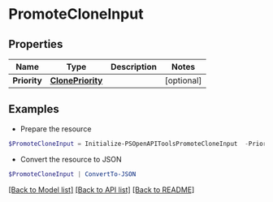 # PromoteCloneInput
## Properties

Name | Type | Description | Notes
------------ | ------------- | ------------- | -------------
**Priority** | [**ClonePriority**](ClonePriority.md) |  | [optional] 

## Examples

- Prepare the resource
```powershell
$PromoteCloneInput = Initialize-PSOpenAPIToolsPromoteCloneInput  -Priority null
```

- Convert the resource to JSON
```powershell
$PromoteCloneInput | ConvertTo-JSON
```

[[Back to Model list]](../README.md#documentation-for-models) [[Back to API list]](../README.md#documentation-for-api-endpoints) [[Back to README]](../README.md)

